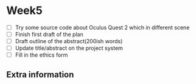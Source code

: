 # Week5
- [ ] Try some source code about Oculus Quest 2 which in different scene
- [ ] Finish first draft of the plan
- [ ] Draft outline of the abstract(200ish words)
- [ ] Update title/abstract on the project system
- [ ] Fill in the ethics form

## Extra information
